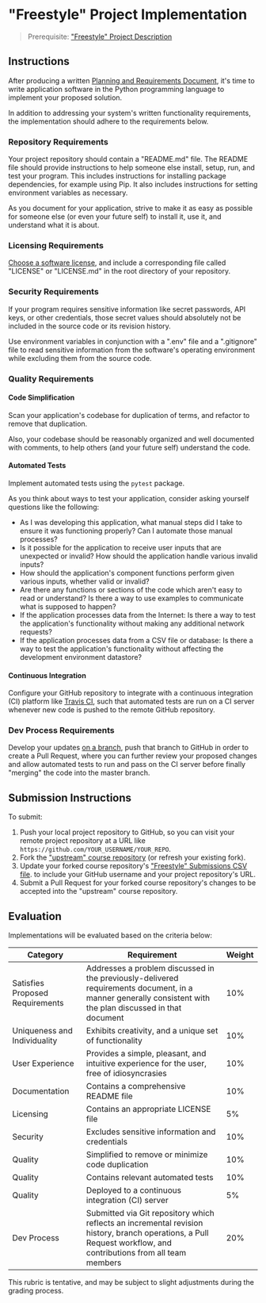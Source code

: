 # "Freestyle" Project Implementation

> Prerequisite: ["Freestyle" Project Description](README.md)

## Instructions

After producing a written [Planning and Requirements Document](documentation.md), it's time to write application software in the Python programming language to implement your proposed solution.

In addition to addressing your system's written functionality requirements, the implementation should adhere to the requirements below.

### Repository Requirements

Your project repository should contain a "README.md" file. The README file should provide instructions to help someone else install, setup, run, and test your program. This includes instructions for installing package dependencies, for example using Pip. It also includes instructions for setting environment variables as necessary.

As you document for your application, strive to make it as easy as possible for someone else (or even your future self) to install it, use it, and understand what it is about.

### Licensing Requirements

[Choose a software license](/notes/licensing.md), and include a corresponding file called "LICENSE" or "LICENSE.md" in the root directory of your repository.

### Security Requirements

If your program requires sensitive information like secret passwords, API keys, or other credentials, those secret values should absolutely not be included in the source code or its revision history.

Use environment variables in conjunction with a ".env" file and a ".gitignore" file to read sensitive information from the software's operating environment while excluding them from the source code.

### Quality Requirements

#### Code Simplification

Scan your application's codebase for duplication of terms, and refactor to remove that duplication.

Also, your codebase should be reasonably organized and well documented with comments, to help others (and your future self) understand the code.

#### Automated Tests

Implement automated tests using the `pytest` package.

As you think about ways to test your application, consider asking yourself questions like the following:

  + As I was developing this application, what manual steps did I take to ensure it was functioning properly? Can I automate those manual processes?
  + Is it possible for the application to receive user inputs that are unexpected or invalid? How should the application handle various invalid inputs?
  + How should the application's component functions perform given various inputs, whether valid or invalid?
  + Are there any functions or sections of the code which aren't easy to read or understand? Is there a way to use examples to communicate what is supposed to happen?
  + If the application processes data from the Internet: Is there a way to test the application's functionality without making any additional network requests?
  + If the application processes data from a CSV file or database: Is there a way to test the application's functionality without affecting the development environment datastore?

#### Continuous Integration

Configure your GitHub repository to integrate with a continuous integration (CI) platform like [Travis CI](/notes/travis-ci.md), such that automated tests are run on a CI server whenever new code is pushed to the remote GitHub repository.

### Dev Process Requirements

Develop your updates [on a branch](/notes/git.md#branch-operations), push that branch to GitHub in order to create a Pull Request, where you can further review your proposed changes and allow automated tests to run and pass on the CI server before finally "merging" the code into the master branch.







## Submission Instructions

To submit:

  1. Push your local project repository to GitHub, so you can visit your remote project repository at a URL like `https://github.com/YOUR_USERNAME/YOUR_REPO`.
  2. Fork the ["upstream" course repository](https://github.com/prof-rossetti/georgetown-opim-243-201901) (or refresh your existing fork).
  3. Update your forked course repository's ["Freestyle" Submissions CSV file](/projects/freestyle/submissions.csv).
to include your GitHub username and your project repository's URL.
  4. Submit a Pull Request for your forked course repository's changes to be accepted into the "upstream" course repository.

## Evaluation

Implementations will be evaluated based on the criteria below:

Category | Requirement | Weight
--- | --- | ---
Satisfies Proposed Requirements | Addresses a problem discussed in the previously-delivered requirements document, in a manner generally consistent with the plan discussed in that document | 10%
Uniqueness and Individuality | Exhibits creativity, and a unique set of functionality | 10%
User Experience | Provides a simple, pleasant, and intuitive experience for the user, free of idiosyncrasies | 10%
Documentation | Contains a comprehensive README file | 10%
Licensing | Contains an appropriate LICENSE file | 5%
Security | Excludes sensitive information and credentials | 10%
Quality | Simplified to remove or minimize code duplication | 10%
Quality | Contains relevant automated tests | 10%
Quality | Deployed to a continuous integration (CI) server | 5%
Dev Process | Submitted via Git repository which reflects an incremental revision history, branch operations, a Pull Request workflow, and contributions from all team members | 20%

This rubric is tentative, and may be subject to slight adjustments during the grading process.
